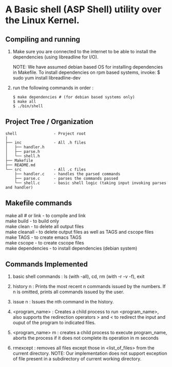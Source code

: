 # A Basic shell (ASP Shell) utility over the Linux Kernel.

## Compiling and running
1) Make sure you are connected to the internet
   to be able to install the dependencies (using libreadline for I/O). 

   NOTE: We have assumed debian based OS for installing dependencies in Makefile.
   To install dependencies on rpm based systems, invoke:
   $ sudo yum install libreadline-dev
   
2) run the following commands in order : 
   ```
   $ make dependencies # (for debian based systems only)
   $ make all
   $ ./bin/shell
   ```

## Project Tree / Organization
```
shell                - Project root     
|     
├── inc              - All .h files    
│   ├── handler.h    
│   ├── parse.h    
│   └── shell.h    
├── Makefile    
├── README.md    
└── src              - All .c files    
    ├── handler.c    - handles the parsed commands    
    ├── parse.c      - parses the commands passed     
    └── shell.c      - basic shell logic (taking input invoking parses and handler)  
```

## Makefile commands
make all # or link   - to compile and link   
make build           - to build only    
make clean           - to delete all output files   
make cleanall        - to delete output files as well as TAGS and cscope files   
make TAGS            - to create emacs TAGS   
make cscope          - to create cscope files   
make dependencies    - to install dependencies (debian system)   

## Commands Implemented 
1)  basic shell commands : ls (with -all), cd, rm (with -r -v -f), exit

2)  history n : Prints the most recent n commands issued by the numbers. If n is
				omitted, prints all commands issued by the user.

3)  issue n  : Issues the nth command in the history.

4)  <program_name> : Creates a child process to run <program_name>, also supports 
		     the redirection operators > and <  to redirect the input and 
		     ouput of the program to indicated files.

5)  <program_name> m  : creates a child process to execute program_name, aborts the
 			process if it does not complete its operation in m seconds

6)  rmexcept <list of files> : removes all files except those in <list_of_files> from the current directory.
            		       NOTE: Our implementation does not support exception of file
            		       present in a subdirectory of current working directory.
